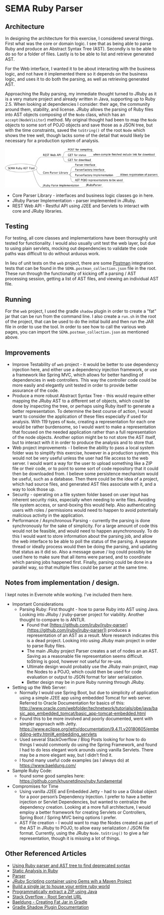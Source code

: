 # SEMA Ruby Parser

## Architecture
In designing the architecture for this exercise, I considered several things.  First what was the core
or domain logic.  I see that as being able to parse Ruby and produce an Abstract Syntax Tree (AST).  Secondly is to
be able to do so for a folder of files.  Lastly is to be able to list and retrieve generated AST.

For the Web interface, I wanted it to be about interacting with the business logic, and not have it implemented there so 
it depends on the business logic, and uses it to do both the parsing, as well as retrieving generated AST.

Approaching the Ruby parsing, my immediate thought turned to JRuby as it is a very mature project
and already written in Java, supporting up to Ruby 2.5.  When looking at dependencies I consider:
their age, the community around them, stability, and license.  JRuby allows the parsing of Ruby files
into AST objects composing of the `Node` class, which has an `accept(NodeVisitor`) method.  My original
thought had been to map the `Node` objects to some sort of POJO objects and save those
as a JSON tree, but with the time constraints, saved the `toString()` of the root `Node` which shows the tree well,
though lacks some of the detail that would likely be necessary for a production system of analysis.

![Sema Architecture Mind Map](SemaRubyArchitecture.png "SEMA Ruby Architecture") 

* Core Parser Library - interfaces and business logic classes go in here.
* JRuby Parser Implementation - parser implemented in JRuby.  
* REST Web API - Restful API using J2EE and Servlets to interact with core and JRuby libraries.

## Testing
For testing, all core classes and implementations have been thoroughly unit tested for functionality.  I would also usually
unit test the web layer, but due to using plain servlets, mocking out dependencies
to validate the code paths was difficult to do without arduous work.

In lieu of unit tests on the `web` project, there are some [Postman](https://www.getpostman.com/) integration tests that
can be found in the `SEMA.postman_collection.json` file in the root.  These
run through the functionality of kicking off a parsing / AST processing session,
getting a list of AST files, and viewing an individual AST file.

## Running
For the `web` project, I used the gradle `shadow` plugin in order to create a "fat" jar that can be run from the 
command line.  I also create a `run.sh` in the root of the project, that can be used to do the initial
build and then run the JAR file in order to use the tool.  In order to see how to call the various
web pages, you can import the `SEMA.postman_collection.json` as mentioned above.

## Improvements
* Improve Testability of `web` project - it would be better to use dependency injection here, and either
use a dependency injection framework, or use a framework like Spring MVC, which allows for better handling
of dependencies in web controllers.  This way the controller code could be more easily and elegantly unit
tested in order to provide better assurance of the code. 
* Produce a more robust Abstract Syntax Tree - this would require either mapping the JRuby AST to a different set
of objects, which could be done by inspecting the tree, or perhaps using Ruby itself to generate a better
representation.  To determine the best course of action, I would want to consider the application of
these files especially if used for analysis.  With 119 types of `Node`, creating a representation for each one would be rather
burdensome, so I would want to make a representation that focused on the needed application rather than
a full representation of the node objects.  Another option might be to not store the AST itself, but
to interact with it in order to produce the analysis and to store that.
* Web project improvements - I believe the ability to pass a local system folder was to simplify this exercise,
however in a production system, this would not be very useful unless the user had file access to the web 
server.  I would want a way for the user to upload something like a ZIP file or their code, or to point to
some sort of code repository that it could then be downloaded from.  I believe some persistence mechanism would
be useful, such as a database.  Then there could be the idea of a project, which had source files, and generated
AST files associate with it, and a way to look those up.
* Security - operating on a file system folder based on user input has inherent security risks, especially when
needing to write files.  Avoiding file system access, or sand-boxing this would help.  Also authenticating users with roles / permissions would 
need to happen to avoid potentially malicious activity in the application.
* Performance / Asynchronous Parsing - currently the parsing is done synchronously for the sake of simplicity.
For a large amount of code this would not be feasible, and would need to happen asynchronously.  To do this
I would want to store information about the parsing job, and allow the web interface to be able to poll the
status of the parsing.  A separate thread or ideally process would then be doing the parsing, and updating
that status as it did so.  Also a message queue / log could possibly be used here to make sure that all
items were parsed, and to coordinate which parsing jobs happened first.  Finally, parsing could be done
in a parallel way, so that multiple files could be parser at the same time.

## Notes from implementation / design.
I kept notes in Evernote while working.  I've included them here.
* Important Considerations
    * Parsing Ruby: First thought - how to parse Ruby into AST using Java.  Looking into JRuby / jruby-parser project for viability.  Another thought to compare to is ANTLR.  
        * Found that [https://github.com/jruby/jruby-parser](https://github.com/jruby/jruby-parser]) produces a representation of an AST as a result.  More research indicates this is a dead project.  Looking into using JRuby main project in order to parse Ruby files.
        * The main JRuby project Parser creates a set of nodes an an AST.  Saving as a reasonable file representation seems difficult.  toString is good, however not useful for re-use.
        * Ultimate design would probably use the JRuby main project, map the Nodes to a POJO, which could then be used for code evaluation or output to JSON format for later serialization.
        * Better design may be in pure Ruby running through JRuby.
* Setting up the Web Server:
    * Normally I would use Spring Boot, but due to simplicity of application using a simple J2EE app using embedded Tomcat for web server.  Referred to Oracle Documentation for basics of this: http://www.oracle.com/webfolder/technetwork/tutorials/obe/java/basic_app_embedded_tomcat/basic_app-tomcat-embedded.html
    * Found this to be more involved and poorly documented, went with simpler approach with Jetty.  https://www.eclipse.org/jetty/documentation/9.4.11.v20180605/embedding-jetty.html#_embedding_servlets
    * Used several StackOverflow / Blog Posts looking for how to do things I would commonly do using the Spring Framework, and found I had to do less elegant work arounds using vanilla Servlets.  There may be a more elegant way, but I didn’t find it.
    * I found many useful code examples (as I always do) at https://www.baeldung.com/
* Sample Ruby Code:
    * found some good samples here: https://github.com/khusnetdinov/ruby.fundamental
* Compromises for Time
    * Using vanilla J2EE and Embedded Jetty - had to use a Global object for a poor person’s Dependency Injection.  I prefer to have a better injection or Servlet Dependencies, but wanted to centralize the dependency creation.  Looking at a more full architecture, I would employ a better framework for creating Servlets or Controllers, Spring Boot / Spring MVC being options I prefer.
    * AST File creation - I would want to map the Nodes created as part of the AST in JRuby to POJO, to allow easy serialization / JSON file format.  Currently, using the JRuby `Node.toString()` to give a fair representation, though it is missing a lot of things.  

## Other Referenced Articles
* [Using Ruby parser and AST tree to find deprecated syntax](https://blog.arkency.com/using-ruby-parser-and-ast-tree-to-find-deprecated-syntax/)
* [Static Analysis in Ruby](http://www.rubyguides.com/2015/08/static-analysis-in-ruby/)
* [Parser](https://whitequark.github.io/parser/)
* [JRuby Scripting container using Gems wih a Maven Project](https://github.com/jruby/jruby/wiki/Jruby-Scripting-container-using-Gems-with-a-Maven-Project)
* [Build a single jar to house your entire ruby world](https://github.com/watkyn/jruby-gems-jar)
* [Programmatically extract a ZIP using Java](https://www.codejava.net/java-se/file-io/programmatically-extract-a-zip-file-using-java)
* [Stack Overflow - Root Servlet URL](https://stackoverflow.com/questions/1629102/root-url-of-the-servlet)
* [Baeldung - Creating Fat Jar in Gradle](https://www.baeldung.com/gradle-fat-jar)
* [Gradle Shadow Plugin Documentation](http://imperceptiblethoughts.com/shadow/)


